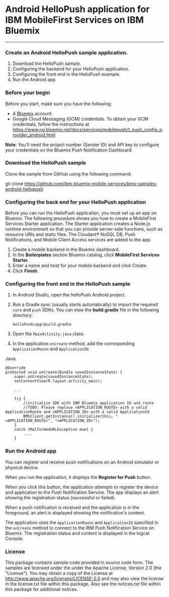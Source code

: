 # Android HelloPush application for IBM MobileFirst Services on IBM Bluemix
---
### Create an Android HelloPush sample application.
1. Download the HelloPush sample.
2. Configuring the backend for your HelloPush application.
3. Configuring the front end in the HelloPush example.
4. Run the Android app.

### Before your begin 
Before you start, make sure you have the following:
- A [Bluemix](http://bluemix.net) account.
- Google Cloud Messaging (GCM) credentials.  To obtain your GCM credentials, follow the instructions at  
https://www.ng.bluemix.net/docs/services/mobilepush/t_push_config_provider_android.html

**Note**: You'll need the project number (Sender ID) and API key to configure your credentials on the Bluemix Push Notification Dashboard.

### Download the HelloPush sample
Clone the sample from GitHub using the following command:

git clone https://github.com/ibm-bluemix-mobile-services/bms-samples-android-hellopush

### Configuring the back end for your HelloPush application
Before you can run the HelloPush application, you must set up an app on Bluemix.  The following procedure shows you how to create a MobileFirst Services Starter application. The Starter application creates a Node.js runtime environment so that you can provide server-side functions, such as resource URIs and static files.  The Cloudant® NoSQL DB, Push Notifications, and Mobile Client Access services are added to the app.

1. Create a mobile backend in the Bluemix dashboard.
2. In the **Boilerplates** section Bluemix catalog, click **MobileFirst Services Starter**.
3. Enter a name and host for your mobile backend and click Create.
4. Click **Finish**.

### Configuring the front end in the HelloPush sample
1. In Android Studio, open the helloPush Android project.
2. Run a Gradle sync (usually starts automatically) to import the required `core` and `push` SDKs. You can view the **build.gradle** file in the following directory:

	`helloPush\app\build.gradle`
	
3. Open the `MainActivity.java` class.
4. In the application `onCreate` method, add the corresponding `ApplicationRoute` and `ApplicationID`:


Java:

	@Override
    protected void onCreate(Bundle savedInstanceState) {
        super.onCreate(savedInstanceState);
        setContentView(R.layout.activity_main);

		...
		
        try {
            //initialize SDK with IBM Bluemix application ID and route
            //TODO: Please replace <APPLICATION_ROUTE> with a valid ApplicationRoute and <APPLICATION_ID> with a valid ApplicationId
            BMSClient.getInstance().initialize(this, "<APPLICATION_ROUTE>", "<APPLICATION_ID>");
        }
        catch (MalformedURLException mue) {
            ....
        }


### Run the Android app
You can register and receive push notifications on an Android simulator or physical device.

When you run the application, it displays the **Register for Push** button.

When you click this button, the application attempts to register the device and application to the Push Notification Service. The app displays an alert showing the registration status (successful or failed).

When a push notification is received and the application is in the foreground, an alert is displayed showing the notification's content.

The application uses the `ApplicationRoute` and `ApplicationID` specified in the `onCreate` method to connect to the IBM Push Notification Service on Bluemix. The registration status and content is displayed in the logcat Console.
### License
This package contains sample code provided in source code form. The samples are licensed under the under the Apache License, Version 2.0 (the "License"). You may obtain a copy of the License at http://www.apache.org/licenses/LICENSE-2.0 and may also view the license in the license.txt file within this package. Also see the notices.txt file within this package for additional notices.

